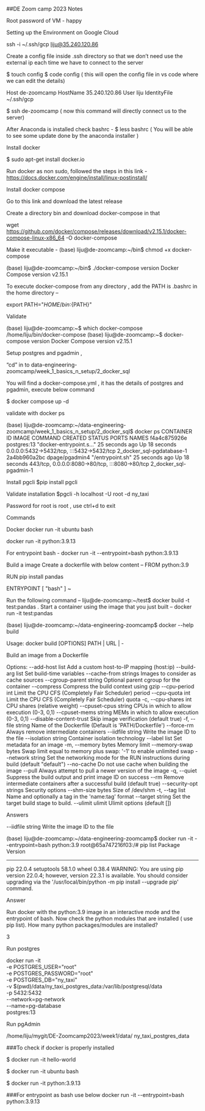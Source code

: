 ##DE Zoom camp 2023 Notes


Root password of VM - happy


Setting up the Environment on Google Cloud


ssh -i ~/.ssh/gcp liju@35.240.120.86


Create a config file inside .ssh directory so that we don’t need use the external ip each time we have to connect to the server

$ touch config
$ code config ( this will open the config file in vs code where we can edit the details)

Host de-zoomcamp
  HostName 35.240.120.86
  User liju
  IdentityFile ~/.ssh/gcp


$ ssh de-zoomcamp ( now this command will directly connect us to the server)


After Anaconda is installed check bashrc  - 
$ less bashrc ( You will be able to see some update done by the anaconda installer )






Install docker

$ sudo apt-get install docker.io


Run docker as non sudo, followed the steps in this link - https://docs.docker.com/engine/install/linux-postinstall/




Install docker compose

Go to this link and download the latest release

Create a directory bin and download docker-compose in that

wget https://github.com/docker/compose/releases/download/v2.15.1/docker-compose-linux-x86_64 -O docker-compose

Make it executable - (base) liju@de-zoomcamp:~/bin$ chmod +x docker-compose


(base) liju@de-zoomcamp:~/bin$ ./docker-compose version
Docker Compose version v2.15.1



To execute docker-compose from any directory , add the PATH is .bashrc in the home directory –

export PATH="${HOME}/bin:${PATH}"



Validate

(base) liju@de-zoomcamp:~$ which docker-compose
/home/liju/bin/docker-compose
(base) liju@de-zoomcamp:~$ docker-compose version
Docker Compose version v2.15.1


Setup postgres and pgadmin , 

“cd” in to data-engineering-zoomcamp/week_1_basics_n_setup/2_docker_sql 


You will find a docker-compose.yml , it has the details of postgres and pgadmin, execute below command 

$ docker compose up -d



validate with docker ps

(base) liju@de-zoomcamp:~/data-engineering-zoomcamp/week_1_basics_n_setup/2_docker_sql$ docker ps
CONTAINER ID   IMAGE            COMMAND                  CREATED          STATUS          PORTS                                            NAMES
f4a4c875926e   postgres:13      "docker-entrypoint.s…"   25 seconds ago   Up 18 seconds   0.0.0.0:5432->5432/tcp, :::5432->5432/tcp        2_docker_sql-pgdatabase-1
2a4bb960a2bc   dpage/pgadmin4   "/entrypoint.sh"         25 seconds ago   Up 18 seconds   443/tcp, 0.0.0.0:8080->80/tcp, :::8080->80/tcp   2_docker_sql-pgadmin-1



Install pgcli 
$pip install pgcli


Validate installation 
$pgcli -h localhost -U root -d ny_taxi

Password for root is root , use ctrl+d to exit





Commands 

Docker
docker run -it ubuntu bash

docker run -it python:3.9.13


For entrypoint bash -  docker run -it --entrypoint=bash python:3.9.13







Build a image
Create a dockerfile with below content –
FROM python:3.9

RUN pip install pandas

ENTRYPOINT [ "bash" ]
~                     

Run the following command – 
liju@de-zoomcamp:~/test$ docker build -t test:pandas .
Start a container using the image that you just built –
docker run -it test:pandas









(base) liju@de-zoomcamp:~/data-engineering-zoomcamp$ docker --help build

Usage:  docker build [OPTIONS] PATH | URL | -

Build an image from a Dockerfile

Options:
      --add-host list           Add a custom host-to-IP mapping (host:ip)
      --build-arg list          Set build-time variables
      --cache-from strings      Images to consider as cache sources
      --cgroup-parent string    Optional parent cgroup for the container
      --compress                Compress the build context using gzip
      --cpu-period int          Limit the CPU CFS (Completely Fair Scheduler) period
      --cpu-quota int           Limit the CPU CFS (Completely Fair Scheduler) quota
  -c, --cpu-shares int          CPU shares (relative weight)
      --cpuset-cpus string      CPUs in which to allow execution (0-3, 0,1)
      --cpuset-mems string      MEMs in which to allow execution (0-3, 0,1)
      --disable-content-trust   Skip image verification (default true)
  -f, --file string             Name of the Dockerfile (Default is 'PATH/Dockerfile')
      --force-rm                Always remove intermediate containers
      --iidfile string          Write the image ID to the file
      --isolation string        Container isolation technology
      --label list              Set metadata for an image
  -m, --memory bytes            Memory limit
      --memory-swap bytes       Swap limit equal to memory plus swap: '-1' to enable unlimited swap
      --network string          Set the networking mode for the RUN instructions during build (default "default")
      --no-cache                Do not use cache when building the image
      --pull                    Always attempt to pull a newer version of the image
  -q, --quiet                   Suppress the build output and print image ID on success
      --rm                      Remove intermediate containers after a successful build (default true)
      --security-opt strings    Security options
      --shm-size bytes          Size of /dev/shm
  -t, --tag list                Name and optionally a tag in the 'name:tag' format
      --target string           Set the target build stage to build.
      --ulimit ulimit           Ulimit options (default [])





Answers

--iidfile string          Write the image ID to the file



(base) liju@de-zoomcamp:~/data-engineering-zoomcamp$ docker run -it --entrypoint=bash python:3.9
root@65a747216f03:/# pip list
Package    Version
---------- -------
pip        22.0.4
setuptools 58.1.0
wheel      0.38.4
WARNING: You are using pip version 22.0.4; however, version 22.3.1 is available.
You should consider upgrading via the '/usr/local/bin/python -m pip install --upgrade pip' command.


Answer 

Run docker with the python:3.9 image in an interactive mode and the entrypoint of bash. Now check the python modules that are installed ( use pip list). How many python packages/modules are installed?

3










Run postgres

docker run -it \
    -e POSTGRES_USER="root" \
    -e POSTGRES_PASSWORD="root" \
    -e POSTGRES_DB="ny_taxi" \
    -v $(pwd)/data/ny_taxi_postgres_data:/var/lib/postgresql/data \
    -p 5432:5432 \
    --network=pg-network \
    --name=pg-database \
    postgres:13

Run pgAdmin


/home/liju/mygit/DE-Zoomcamp2023/week1/data/ ny_taxi_postgres_data


###To check if docker is properly installed

$ docker run -it hello-world

$ docker run -it ubuntu bash

$ docker run -it python:3.9.13


###For entrypoint as bash use below
docker run -it --entrypoint=bash python:3.9.13